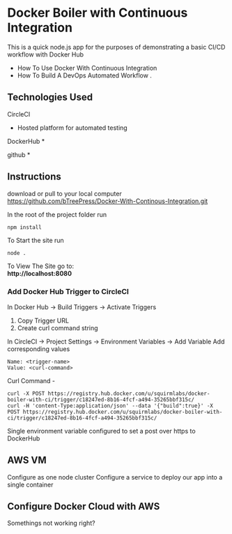 # Docker Boiler with Continuous Integration
This is a quick  node.js app for the purposes of demonstrating a basic CI/CD workflow with Docker Hub
* How To Use Docker With Continuous Integration
* How To Build A DevOps Automated Workflow .

## Technologies Used

CircleCI
* Hosted platform for automated testing

DockerHub
*

github
*

## Instructions  

download or pull to your local computer
https://github.com/bTreePress/Docker-With-Continous-Integration.git

In the root of the project folder run
```javascript
npm install
```
To Start the site run
```
node .
```
To View The Site go to:  
**http://localhost:8080**

### Add Docker Hub Trigger to CircleCI
In Docker Hub -> Build Triggers -> Activate Triggers
1. Copy Trigger URL
2. Create curl command string

In CircleCI -> Project Settings -> Environment Variables -> Add Variable
Add corresponding values

```
Name: <trigger-name>
Value: <curl-command>
```

Curl Command - <curl-command>

```
curl -X POST https://registry.hub.docker.com/u/squirmlabs/docker-boiler-with-ci/trigger/c18247ed-8b16-4fcf-a494-35265bbf315c/
curl -H 'content-Type:application/json' --data '{"build":true}' -X POST https://registry.hub.docker.com/u/squirmlabs/docker-boiler-with-ci/trigger/c18247ed-8b16-4fcf-a494-35265bbf315c/
```
Single environment variable configured to set a post over https to DockerHub


## AWS VM
Configure as one node cluster
Configure a service to deploy our app into a single container

## Configure Docker Cloud with AWS
Somethings not working right?